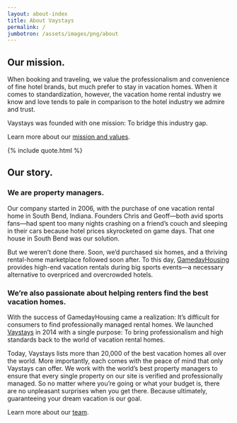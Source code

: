 ```yaml
---
layout: about-index
title: About Vaystays
permalink: /
jumbotron: /assets/images/png/about
---
```

## Our mission.

When booking and traveling, we value the professionalism and convenience of fine hotel brands, but much prefer to stay in vacation homes. When it comes to standardization, however, the vacation home rental industry we know and love tends to pale in comparison to the hotel industry we admire and trust.

Vaystays was founded with one mission: To bridge this industry gap.

Learn more about our [mission and values](https://about.vaystays.com/mission-and-values).

{% include quote.html %}

## Our story.

### We are property managers.

Our company started in 2006, with the purchase of one vacation rental home in South Bend, Indiana. Founders Chris and Geoff—both avid sports fans—had spent too many nights crashing on a friend’s couch and sleeping in their cars because hotel prices skyrocketed on game days. That one house in South Bend was our solution.

But we weren’t done there. Soon, we’d purchased six homes, and a thriving rental-home marketplace followed soon after. To this day, [GamedayHousing](http://www.gamedayhousing.com/) provides high-end vacation rentals during big sports events—a necessary alternative to overpriced and overcrowded hotels.

### We’re also passionate about helping renters find the best vacation homes.

With the success of GamedayHousing came a realization: It’s difficult for consumers to find professionally managed rental homes. We launched [Vaystays](https://www.vaystays.com/) in 2014 with a single purpose: To bring professionalism and high standards back to the world of vacation rental homes.

Today, Vaystays lists more than 20,000 of the best vacation homes all over the world. More importantly, each comes with the peace of mind that only Vaystays can offer. We work with the world’s best property managers to ensure that every single property on our site is verified and professionally managed. So no matter where you’re going or what your budget is, there are no unpleasant surprises when you get there. Because ultimately, guaranteeing your dream vacation is our goal.

Learn more about our [team](https://about.vaystays.com/team).
